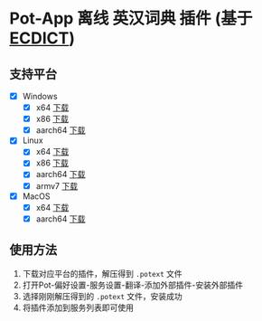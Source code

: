 # Pot-App 离线 英汉词典 插件 (基于 [ECDICT](https://github.com/skywind3000/ECDICT))

## 支持平台

- [x] Windows
  - [x] x64 [下载](https://ghproxy.com/https://github.com/pot-app/pot-app-translate-plugin-ecdict/releases/latest/download/x86_64-pc-windows-msvc.zip)
  - [x] x86 [下载](https://ghproxy.com/https://github.com/pot-app/pot-app-translate-plugin-ecdict/releases/latest/download/i686-pc-windows-msvc.zip)
  - [x] aarch64 [下载](https://ghproxy.com/https://github.com/pot-app/pot-app-translate-plugin-ecdict/releases/latest/download/aarch64-pc-windows-msvc.zip)
- [x] Linux
  - [x] x64 [下载](https://ghproxy.com/https://github.com/pot-app/pot-app-translate-plugin-ecdict/releases/latest/download/x86_64-unknown-linux-gnu.zip)
  - [x] x86 [下载](https://ghproxy.com/https://github.com/pot-app/pot-app-translate-plugin-ecdict/releases/latest/download/i686-unknown-linux-gnu.zip)
  - [x] aarch64 [下载](https://ghproxy.com/https://github.com/pot-app/pot-app-translate-plugin-ecdict/releases/latest/download/aarch64-unknown-linux-gnu.zip)
  - [x] armv7 [下载](https://ghproxy.com/https://github.com/pot-app/pot-app-translate-plugin-ecdict/releases/latest/download/armv7-unknown-linux-gnueabihf.zip)
- [x] MacOS
  - [x] x64 [下载](https://ghproxy.com/https://github.com/pot-app/pot-app-translate-plugin-ecdict/releases/latest/download/x86_64-apple-darwin.zip)
  - [x] aarch64 [下载](https://ghproxy.com/https://github.com/pot-app/pot-app-translate-plugin-ecdict/releases/latest/download/aarch64-apple-darwin.zip)

## 使用方法

1. 下载对应平台的插件，解压得到 `.potext` 文件
2. 打开Pot-偏好设置-服务设置-翻译-添加外部插件-安装外部插件
3. 选择刚刚解压得到的 `.potext` 文件，安装成功
4. 将插件添加到服务列表即可使用
